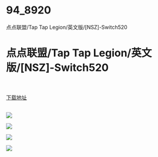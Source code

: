 # 94_8920
点点联盟/Tap Tap Legion/英文版/[NSZ]-Switch520
# 点点联盟/Tap Tap Legion/英文版/[NSZ]-Switch520
 <br/></br>
[下载地址](https://www.switch520.cc/article/8920 "下载地址")
<br/></br>

<p><span style="color: #ffffff;"><strong><img src="https://www.switch520.cc/muke_img/upload_art_editor_20210107-1_5c3f9e8b02aa786e6e24d8407aab0340.jpg"></strong></span></p>
<p><span style="color: #ffffff;"><strong><img src="https://www.switch520.cc/muke_img/upload_art_editor_20210107-1_8f7cefb5a0b805ddef04e789d29a96de.jpg"></strong></span></p>
<p><span style="color: #ffffff;"><strong><img src="https://www.switch520.cc/muke_img/upload_art_editor_20210107-1_2e94caf86665f947773e9792107ad6c3.jpg"></strong></span></p>
<p><span style="color: #ffffff;"><strong><img src="https://www.switch520.cc/muke_img/upload_art_editor_20210107-1_2e94caf86665f947773e9792107ad6c3.jpg">&nbsp;</strong></span></p>
<p><span style="color: #ffffff;"><strong>&nbsp;</strong></span></p>
